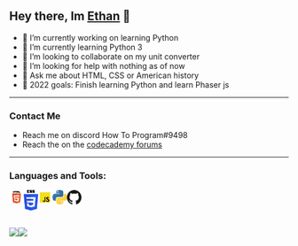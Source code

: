 ## Hey there, Im [Ethan](https://ethan-master-coding.github.io/My-work/) 👋

- 🔭 I’m currently working on learning Python
- 🌱 I’m currently learning Python 3
- 👯 I’m looking to collaborate on my unit converter
- 🤔 I’m looking for help with nothing as of now
- 💬 Ask me about HTML, CSS or American history
- 🥅 2022 goals: Finish learning Python and learn Phaser js

___

### Contact Me
- Reach me on discord How To Program#9498
- Reach the on the [codecademy forums](https://discuss.codecademy.com/u/ethanmasterprogram/summary)

___

### Languages and Tools:

<img align="left" alt="HTML Logo" width="26px" src="./HTML.png" />
<img align="left" alt="HTML Logo" width="26px" src="./CSS.png" />
<img align="left" alt="HTML Logo" width="26px" src="./JS.png" />
<img align="left" alt="HTML Logo" width="26px" src="./Python.png" />
<img align="left" alt="HTML Logo" width="26px" src="./GitHub.png" />

<br />
<br />
<br />
<br />

<img align="left" src = "https://github-readme-stats.vercel.app/api?username=Ethan-Master-Coding&count_private=true&show_icons=true&theme=dark" />

<img align="left" src = "https://github-readme-stats.vercel.app/api/top-langs/?username=Ethan-Master-Coding&theme=dark" />
